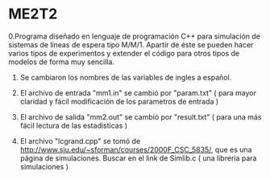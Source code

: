 # ME2T2

0.Programa diseñado en lenguaje de programación C++ para simulación de sistemas de líneas de espera tipo M/M/1.
Apartir de éste se pueden hacer varios tipos de experimentos y extender el código para otros tipos de modelos de forma muy sencilla.

1. Se cambiaron los nombres de las variables de ingles a español.

2. El archivo de entrada "mm1.in" se cambió por "param.txt" ( para mayor claridad y fácil modificación de los parametros de entrada )

3. El archivo de salida "mm2.out" se cambió por "result.txt" ( para una más fácil lectura de las estadisticas )

4. El archivo "lcgrand.cpp" se tomó de
http://www.sju.edu/~sforman/courses/2000F_CSC_5835/, que es una página de simulaciones. Buscar en el link de Simlib.c ( una libreria para simulaciones )